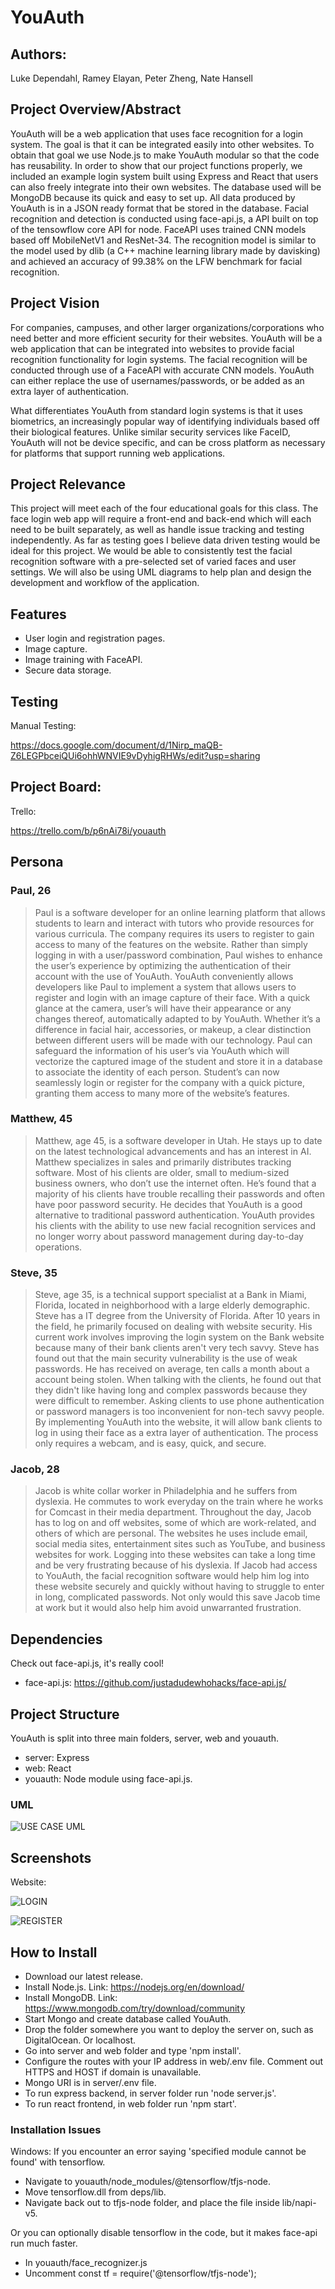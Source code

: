 # YouAuth

## Authors:
Luke Dependahl, Ramey Elayan, Peter Zheng, Nate Hansell

## Project Overview/Abstract

YouAuth will be a web application that uses face recognition for a login system. The goal is that it can be integrated easily into other websites. To obtain that goal we use Node.js to make YouAuth modular so that the code has reusability. In order to show that our project functions properly, we included an example login system built using Express and React that users can also freely integrate into their own websites. The database used will be MongoDB because its quick and easy to set up. All data produced by YouAuth is in a JSON ready format that be stored in the database. Facial recognition and detection is conducted using face-api.js, a API built on top of the tensowflow core API for node. FaceAPI uses trained CNN models based off MobileNetV1 and ResNet-34. The recognition model is similar to the model used by dlib (a C++ machine learning library made by davisking) and achieved an accuracy of 99.38% on the LFW benchmark for facial recognition.

## Project Vision
For companies, campuses, and other larger organizations/corporations who need better and more efficient security for their websites. YouAuth will be a web application that can be integrated into websites to provide facial recognition functionality for login systems. The facial recognition will be conducted through use of a FaceAPI with accurate CNN models. YouAuth can either replace the use of usernames/passwords, or be added as an extra layer of authentication.

What differentiates YouAuth from standard login systems is that it uses biometrics, an increasingly popular way of identifying individuals based off their biological features. Unlike similar security services like FaceID, YouAuth will not be device specific, and can be cross platform as necessary for platforms that support running web applications.

## Project Relevance

This project will meet each of the four educational goals for this class. The face login web app will require a front-end and back-end which will each need to be built separately, as well as handle issue tracking and testing independently. As far as testing goes I believe data driven testing would be ideal for this project. We would be able to consistently test the facial recognition software with a pre-selected set of varied faces and user settings. We will also be using UML diagrams to help plan and design the development and workflow of the application.

## Features

* User login and registration pages.
* Image capture.
* Image training with FaceAPI.
* Secure data storage.

## Testing
Manual Testing:

https://docs.google.com/document/d/1Nirp_maQB-Z6LEGPbceiQUi6ohhWNVIE9vDyhigRHWs/edit?usp=sharing

## Project Board:
Trello:

https://trello.com/b/p6nAi78i/youauth

## Persona

### Paul, 26
>Paul is a software developer for an online learning platform that allows students to learn and interact with tutors who provide resources for various curricula. The company requires its users to register to gain access to many of the features on the website. Rather than simply logging in with a user/password combination, Paul wishes to enhance the user’s experience by optimizing the authentication of their account with the use of YouAuth. YouAuth conveniently allows developers like Paul to implement a system that allows users to register and login with an image capture of their face. With a quick glance at the camera, user’s will have their appearance or any changes thereof, automatically adapted to by YouAuth. Whether it’s a difference in facial hair, accessories, or makeup, a clear distinction between different users will be made with our technology. Paul can safeguard the information of his user’s via YouAuth which will vectorize the captured image of the student and store it in a database to associate the identity of each person. Student’s can now seamlessly login or register for the company with a quick picture, granting them access to many more of the website’s features.


### Matthew, 45
>Matthew, age 45, is a software developer in Utah. He stays up to date on the latest technological advancements and has an interest in AI. Matthew specializes in sales and primarily distributes tracking software. Most of his clients are older, small to medium-sized business owners, who don’t use the internet often. He’s found that a majority of his clients have trouble recalling their passwords and often have poor password security. He decides that YouAuth is a good alternative to traditional password authentication. YouAuth provides his clients with the ability to use new facial recognition services and no longer worry about password management during day-to-day operations.

### Steve, 35
>Steve, age 35, is a technical support specialist at a Bank in Miami, Florida, located in neighborhood with a large elderly demographic. Steve has a IT degree from the University of Florida. After 10 years in the field, he primarily focused on dealing with website security. His current work involves improving the login system on the Bank website because many of their bank clients aren't very tech savvy. Steve has found out that the main security vulnerability is the use of weak passwords. He has received on average, ten calls a month about a account being stolen. When talking with the clients, he found out that they didn't like having long and complex passwords because they were difficult to remember. Asking clients to use phone authentication or password managers is too inconvenient for non-tech savvy people. By implementing YouAuth into the website, it will allow bank clients to log in using their face as a extra layer of authentication. The process only requires a webcam, and is easy, quick, and secure.

### Jacob, 28
>Jacob is white collar worker in Philadelphia and he suffers from dyslexia. He commutes to work everyday on the train where he works for Comcast in their media department.
Throughout the day, Jacob has to log on and off websites, some of which are work-related, and others of which are personal. 
The websites he uses include email, social media sites, entertainment sites such as YouTube, and business websites for work. 
Logging into these websites can take a long time and be very frustrating because of his dyslexia. 
If Jacob had access to YouAuth, the facial recognition software would help him log into
these website securely and quickly without having to struggle to enter in long, complicated passwords. 
Not only would this save Jacob time at work but it would also help him avoid unwarranted frustration.

## Dependencies
Check out face-api.js, it's really cool!
* face-api.js:
https://github.com/justadudewhohacks/face-api.js/


## Project Structure

YouAuth is split into three main folders, server, web and youauth.
* server: Express
* web: React
* youauth: Node module using face-api.js.

### UML

![USE CASE UML](UML.png)

## Screenshots

Website:

![LOGIN](login.png)

![REGISTER](register.png)

## How to Install

* Download our latest release.
* Install Node.js. Link: https://nodejs.org/en/download/
* Install MongoDB. Link: https://www.mongodb.com/try/download/community
* Start Mongo and create database called YouAuth.
* Drop the folder somewhere you want to deploy the server on, such as DigitalOcean. Or localhost.
* Go into server and web folder and type 'npm install'.
* Configure the routes with your IP address in web/.env file. Comment out HTTPS and HOST if domain is unavailable.
* Mongo URI is in server/.env file.
* To run express backend, in server folder run 'node server.js'.
* To run react frontend, in web folder run 'npm start'.

### Installation Issues

Windows: If you encounter an error saying 'specified module cannot be found' with tensorflow.
* Navigate to youauth/node_modules/@tensorflow/tfjs-node.
* Move tensorflow.dll from deps/lib.
* Navigate back out to tfjs-node folder, and place the file inside lib/napi-v5.

Or you can optionally disable tensorflow in the code, but it makes face-api run much faster.
* In youauth/face_recognizer.js
* Uncomment const tf = require('@tensorflow/tfjs-node');
